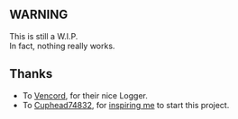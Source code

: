 ## WARNING

This is still a W.I.P. <br />
In fact, nothing really works.


## Thanks
- To [Vencord](https://github.com/Vendicated/Vencord), for their nice Logger.
- To [Cuphead74832](https://github.com/Cuphead74832), for [inspiring me](https://github.com/nomnomab/lc-project-patcher/issues/6) to start this project.
